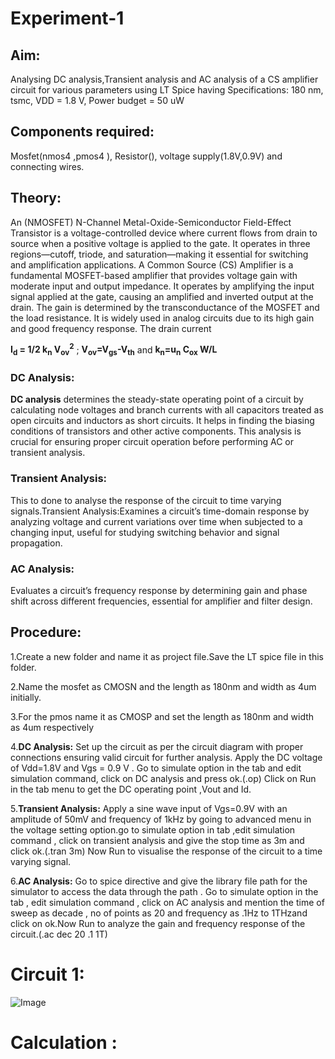 # Experiment-1
## Aim:
Analysing  DC analysis,Transient analysis and AC analysis of a CS amplifier circuit for various parameters  using LT Spice having Specifications: 180 nm, tsmc, VDD = 1.8 V, Power budget = 50 uW


## Components required: 
Mosfet(nmos4 ,pmos4 ), Resistor(), voltage supply(1.8V,0.9V) and connecting wires.
## Theory:
An (NMOSFET) N-Channel Metal-Oxide-Semiconductor Field-Effect Transistor is a voltage-controlled device where current flows from drain to source when a positive voltage is applied to the gate. It operates in three regions—cutoff, triode, and saturation—making it essential for switching and amplification applications.
A Common Source (CS) Amplifier is a fundamental MOSFET-based amplifier that provides voltage gain with moderate input and output impedance. It operates by amplifying the input signal applied at the gate, causing an amplified and inverted output at the drain. The gain is determined by the transconductance of the MOSFET and the load resistance. It is widely used in analog circuits due to its high gain and good frequency response.
The drain current

**I<sub>d</sub> = 1/2 k<sub>n</sub> V<sub>ov</sub><sup>2</sup>** ; **V<sub>ov</sub>=V<sub>gs</sub>-V<sub>th</sub>** and **k<sub>n</sub>=u<sub>n</sub> C<sub>ox</sub> W/L**
### DC Analysis:
**DC analysis** determines the steady-state operating point of a circuit by calculating node voltages and branch currents with all capacitors treated as open circuits and inductors as short circuits. It helps in finding the biasing conditions of transistors and other active components. This analysis is crucial for ensuring proper circuit operation before performing AC or transient analysis.
### Transient Analysis:
This to done to analyse the response of the circuit to time varying signals.Transient Analysis:Examines a circuit’s time-domain response by analyzing voltage and current variations over time when subjected to a changing input, useful for studying switching behavior and signal propagation.  
### AC Analysis:
Evaluates a circuit’s frequency response by determining gain and phase shift across different frequencies, essential for amplifier and filter design.
## Procedure:
1.Create a new folder and name it as project file.Save the LT spice file in this folder.

2.Name the mosfet as CMOSN and the length as 180nm and width as 4um initially.

3.For the pmos name it as CMOSP and set the length as 180nm and width as 4um respectively

4.**DC Analysis:** Set up the circuit as per the circuit diagram with proper connections ensuring valid circuit for further analysis.
Apply the DC voltage of Vdd=1.8V and Vgs = 0.9 V . Go to simulate option in the tab and edit simulation command, click on DC analysis and press ok.(.op)
Click on Run in the tab menu to get the DC operating point ,Vout and Id.

5.**Transient Analysis:** Apply a sine wave input of Vgs=0.9V with an amplitude of 50mV and frequency of 1kHz by going to advanced menu in the voltage setting option.go to simulate option in tab ,edit simulation command 
, click on transient analysis and give the stop time as 3m and click ok.(.tran 3m) Now Run to visualise the response of the circuit to a time varying signal.

6.**AC Analysis:** Go to spice directive and give the library file path for the simulator to access the data through the path . Go to simulate option in the tab , edit simulation command , click on AC analysis 
and mention the time of sweep as decade , no of points as 20 and frequency as .1Hz to 1THzand click on ok.Now Run to analyze the gain and frequency response of the circuit.(.ac dec 20 .1 1T)
# Circuit 1:
![Image](https://github.com/user-attachments/assets/91f5eeff-ac7d-46ad-a605-490589fa519b)
# Calculation :

